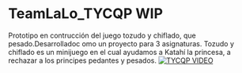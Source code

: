 # TeamLaLo_TYCQP WIP
Prototipo en contrucción del juego tozudo y chiflado, que pesado.Desarrolladoc omo un proyecto para 3 asignaturas.
Tozudo y chiflado es un minijuego en el cual ayudamos a Katahí la princesa, a rechazar a los principes pedantes y pesados.
[![ TYCQP VIDEO](http://i.imgur.com/hJnmyRe.jpg)](https://www.youtube.com/watch?v=RGOLqsHfeAE&t=1s)
